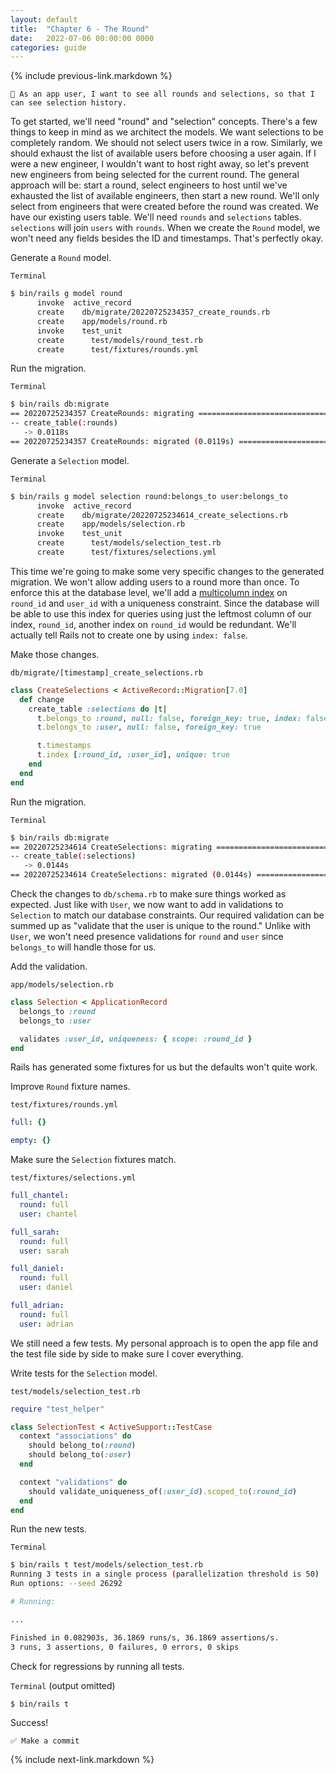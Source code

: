 ```yaml
---
layout: default
title:  "Chapter 6 - The Round"
date:   2022-07-06 00:00:00 0000
categories: guide
---
```


{% include previous-link.markdown %}

```
📝 As an app user, I want to see all rounds and selections, so that I can see selection history.
```

To get started, we'll need "round" and "selection" concepts. There's a few things to keep in mind as we architect the models. We want selections to be completely random. We should not select users twice in a row. Similarly, we should exhaust the list of available users before choosing a user again. If I were a new engineer, I wouldn't want to host right away, so let's prevent new engineers from being selected for the current round. The general approach will be: start a round, select engineers to host until we've exhausted the list of available engineers, then start a new round. We'll only select from engineers that were created before the round was created. We have our existing users table. We'll need `rounds` and `selections` tables. `selections` will join `users` with `rounds`. When we create the `Round` model, we won't need any fields besides the ID and timestamps. That's perfectly okay.

Generate a `Round` model.

`Terminal`

```bash
$ bin/rails g model round
      invoke  active_record
      create    db/migrate/20220725234357_create_rounds.rb
      create    app/models/round.rb
      invoke    test_unit
      create      test/models/round_test.rb
      create      test/fixtures/rounds.yml
```

Run the migration.

`Terminal`

```bash
$ bin/rails db:migrate
== 20220725234357 CreateRounds: migrating =====================================
-- create_table(:rounds)
   -> 0.0118s
== 20220725234357 CreateRounds: migrated (0.0119s) ============================
```

Generate a `Selection` model.

`Terminal`

```bash
$ bin/rails g model selection round:belongs_to user:belongs_to
      invoke  active_record
      create    db/migrate/20220725234614_create_selections.rb
      create    app/models/selection.rb
      invoke    test_unit
      create      test/models/selection_test.rb
      create      test/fixtures/selections.yml
```

This time we're going to make some very specific changes to the generated migration. We won't allow adding users to a round more than once. To enforce this at the database level, we'll add a [multicolumn index](https://www.postgresql.org/docs/current/indexes-multicolumn.html) on `round_id` and `user_id` with a uniqueness constraint. Since the database will be able to use this index for queries using just the leftmost column of our index, `round_id`, another index on `round_id` would be redundant. We'll actually tell Rails not to create one by using `index: false`.

Make those changes.

`db/migrate/[timestamp]_create_selections.rb`

```ruby
class CreateSelections < ActiveRecord::Migration[7.0]
  def change
    create_table :selections do |t|
      t.belongs_to :round, null: false, foreign_key: true, index: false
      t.belongs_to :user, null: false, foreign_key: true

      t.timestamps
      t.index [:round_id, :user_id], unique: true
    end
  end
end
```

Run the migration.

`Terminal`

```bash
$ bin/rails db:migrate
== 20220725234614 CreateSelections: migrating =================================
-- create_table(:selections)
   -> 0.0144s
== 20220725234614 CreateSelections: migrated (0.0144s) ========================
```

Check the changes to `db/schema.rb` to make sure things worked as expected. Just like with `User`, we now want to add in validations to `Selection` to match our database constraints. Our required validation can be summed up as "validate that the user is unique to the round." Unlike with `User`, we won't need presence validations for `round` and `user` since `belongs_to` will handle those for us.

Add the validation.

`app/models/selection.rb`

```ruby
class Selection < ApplicationRecord
  belongs_to :round
  belongs_to :user

  validates :user_id, uniqueness: { scope: :round_id }
end
```

Rails has generated some fixtures for us but the defaults won't quite work.

Improve `Round` fixture names.

`test/fixtures/rounds.yml`

```yaml
full: {}

empty: {}
```

Make sure the `Selection` fixtures match.

`test/fixtures/selections.yml`

```yaml
full_chantel:
  round: full
  user: chantel

full_sarah:
  round: full
  user: sarah

full_daniel:
  round: full
  user: daniel

full_adrian:
  round: full
  user: adrian
```

We still need a few tests. My personal approach is to open the app file and the test file side by side to make sure I cover everything.

Write tests for the `Selection` model.

`test/models/selection_test.rb`

```ruby
require "test_helper"

class SelectionTest < ActiveSupport::TestCase
  context "associations" do
    should belong_to(:round)
    should belong_to(:user)
  end

  context "validations" do
    should validate_uniqueness_of(:user_id).scoped_to(:round_id)
  end
end
```

Run the new tests.

`Terminal`

```bash
$ bin/rails t test/models/selection_test.rb
Running 3 tests in a single process (parallelization threshold is 50)
Run options: --seed 26292

# Running:

...

Finished in 0.082903s, 36.1869 runs/s, 36.1869 assertions/s.
3 runs, 3 assertions, 0 failures, 0 errors, 0 skips
```

Check for regressions by running all tests.

`Terminal` (output omitted)

```bash
$ bin/rails t                                                 
```

Success!

```
✅ Make a commit
```

{% include next-link.markdown %}
